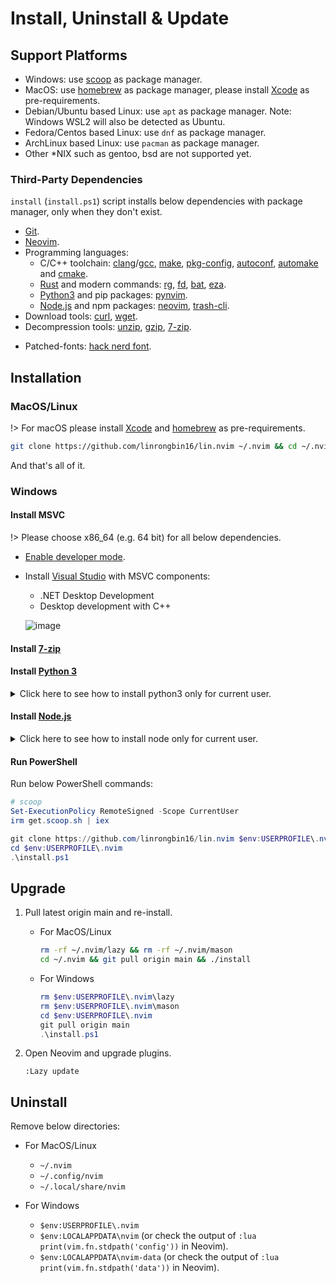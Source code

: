 # Install, Uninstall & Update

## Support Platforms

- Windows: use [scoop](https://scoop.sh/) as package manager.
- MacOS: use [homebrew](https://brew.sh/) as package manager, please install [Xcode](https://developer.apple.com/xcode/) as pre-requirements.
- Debian/Ubuntu based Linux: use `apt` as package manager. Note: Windows WSL2 will also be detected as Ubuntu.
- Fedora/Centos based Linux: use `dnf` as package manager.
- ArchLinux based Linux: use `pacman` as package manager.
- Other \*NIX such as gentoo, bsd are not supported yet.

### Third-Party Dependencies

`install` (`install.ps1`) script installs below dependencies with package manager, only when they don't exist.

- [Git](https://git-scm.com/).
- [Neovim](https://github.com/neovim/neovim/wiki/Installing-Neovim).
- Programming languages:
  - C/C++ toolchain: [clang](https://clang.llvm.org/)/[gcc](https://gcc.gnu.org/), [make](https://www.gnu.org/software/make/), [pkg-config](https://www.freedesktop.org/wiki/Software/pkg-config/), [autoconf](https://www.gnu.org/software/autoconf/), [automake](https://www.gnu.org/software/automake/) and [cmake](https://cmake.org/).
  - [Rust](https://www.rust-lang.org/) and modern commands: [rg](https://github.com/BurntSushi/ripgrep), [fd](https://github.com/sharkdp/fd), [bat](https://github.com/sharkdp/bat), [eza](https://github.com/eza-community/eza).
  - [Python3](https://www.python.org/) and pip packages: [pynvim](https://github.com/neovim/pynvim).
  - [Node.js](https://nodejs.org/) and npm packages: [neovim](https://github.com/neovim/node-client), [trash-cli](https://github.com/sindresorhus/trash).
- Download tools: [curl](https://curl.se/), [wget](https://www.gnu.org/software/wget/).
- Decompression tools: [unzip](https://linux.die.net/man/1/unzip), [gzip](https://www.gnu.org/software/gzip/), [7-zip](https://www.7-zip.org/).
<!-- - Tags: [universal-ctags](https://github.com/universal-ctags/ctags). -->
- Patched-fonts: [hack nerd font](https://github.com/ryanoasis/nerd-fonts/releases/latest).

## Installation

### MacOS/Linux

!> For macOS please install [Xcode](https://developer.apple.com/xcode/) and [homebrew](https://brew.sh/) as pre-requirements.

```bash
git clone https://github.com/linrongbin16/lin.nvim ~/.nvim && cd ~/.nvim && ./install
```

And that's all of it.

### Windows

#### Install MSVC

!> Please choose x86_64 (e.g. 64 bit) for all below dependencies.

- [Enable developer mode](https://learn.microsoft.com/en-us/windows/apps/get-started/enable-your-device-for-development#activate-developer-mode).
- Install [Visual Studio](https://www.visualstudio.com/) with MSVC components:

  - .NET Desktop Development
  - Desktop development with C++

  ![image](https://github.com/linrongbin16/lin.nvim/assets/6496887/bca811b5-8b1a-42c0-9283-c38e75f2f06a)

#### Install [7-zip](https://www.7-zip.org/)

#### Install [Python 3](https://www.python.org/downloads/)

<details>
<summary>Click here to see how to install python3 only for current user.</summary>

- Select "Customize Installation", unselect "Use admin privileges when installing py.exe".

  <img width="70%" alt="image" src="https://github.com/user-attachments/assets/e8aa9163-459e-4741-8561-c46efc2efdb5"/>

- Select all optional features without "for all users (requires admin privileges)".

  <img width="70%" alt="image" src="https://github.com/user-attachments/assets/648ec440-b0ec-4373-9c66-7bf32e48d899"/>

- Unselect "Install Python 3.12 for all users", select "Add Python to environment variables" and "Precompile standard library", choose the install directory in your user directory (for example `C:\Users\linrongbin\opt\Python312`).

  <img width="70%" alt="image" src="https://github.com/user-attachments/assets/568773e3-be4b-4b19-b444-c4880437a521"/>

- Go to the install directory (`C:\Users\linrongbin\opt\Python312`) and copy `python.exe` to `python3.exe`, and you will have `python3.exe` command in Windows PowerShell/cmd.

- Disable "python.exe" and "python3.exe" app aliases for Windows 10+. Go to Windows "Settings" => "Apps" => "App execution aliases", unselect "python.exe" and "python3.exe".

  <img width="80%" alt="image" src="https://github.com/user-attachments/assets/e6e2422d-953d-44b5-8f5e-820e2f355680"/>

  <img width="80%" alt="image" src="https://github.com/user-attachments/assets/f78d4dc2-b167-4981-9fa0-598edf8af0d5"/>

  <img width="80%" alt="image" src="https://github.com/user-attachments/assets/17baf876-e072-49eb-bed2-4b2436d85ad1"/>

</details>

#### Install [Node.js](https://nodejs.org/)

<details>
<summary>Click here to see how to install node only for current user.</summary>

- In "Destination Folder", choose the install directory in you user directory (for example `C:\Users\linrongbin\opt\nodejs\`).

  <img width="70%" alt="image" src="https://github.com/user-attachments/assets/abccc9b6-2b42-4679-a182-420554a6483b"/>

</details>

#### Run PowerShell

Run below PowerShell commands:

```powershell
# scoop
Set-ExecutionPolicy RemoteSigned -Scope CurrentUser
irm get.scoop.sh | iex

git clone https://github.com/linrongbin16/lin.nvim $env:USERPROFILE\.nvim
cd $env:USERPROFILE\.nvim
.\install.ps1
```

## Upgrade

1. Pull latest origin main and re-install.

   - For MacOS/Linux

     ```bash
     rm -rf ~/.nvim/lazy && rm -rf ~/.nvim/mason
     cd ~/.nvim && git pull origin main && ./install
     ```

   - For Windows

     ```powershell
     rm $env:USERPROFILE\.nvim\lazy
     rm $env:USERPROFILE\.nvim\mason
     cd $env:USERPROFILE\.nvim
     git pull origin main
     .\install.ps1
     ```

2. Open Neovim and upgrade plugins.

   ```vim
   :Lazy update
   ```

## Uninstall

Remove below directories:

- For MacOS/Linux

  - `~/.nvim`
  - `~/.config/nvim`
  - `~/.local/share/nvim`

- For Windows

  - `$env:USERPROFILE\.nvim`
  - `$env:LOCALAPPDATA\nvim` (or check the output of `:lua print(vim.fn.stdpath('config'))` in Neovim).
  - `$env:LOCALAPPDATA\nvim-data` (or check the output of `:lua print(vim.fn.stdpath('data'))` in Neovim).
